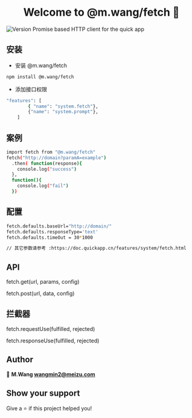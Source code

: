 <h1 align="center">Welcome to  @m.wang/fetch 👋</h1>
<p>
  <img alt="Version" src="https://img.shields.io/npm/v/fetch.svg">
  Promise based HTTP client for the quick app
</p>

## 安装
- 安装  @m.wang/fetch
```sh
npm install @m.wang/fetch
```

- 添加接口权限
```sh
"features": [
        { "name": "system.fetch"},
        {"name": "system.prompt"},
    ]
```

## 案例

```sh
import fetch from "@m.wang/fetch"
fetch("http://domain?paramA=example")
  .then( function(response){
    console.log("success")
  },
  function(){
    console.log("fail")
  })
```
## 配置
```sh
fetch.defaults.baseUrl="http://domain/"
fetch.defaults.responseType='text'
fetch.defaults.timeOut = 30*1000

// 其它参数请参考 :https://doc.quickapp.cn/features/system/fetch.html

```

## API

fetch.get(url, params, config)

fetch.post(url, data, config)


## 拦截器

fetch.requestUse(fulfilled, rejected)

fetch.responseUse(fulfilled, rejected)

## Author

👤 **M.Wang <wangmin2@meizu.com>**


## Show your support

Give a ⭐️ if this project helped you!

